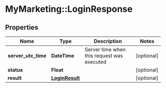 # MyMarketing::LoginResponse

## Properties
Name | Type | Description | Notes
------------ | ------------- | ------------- | -------------
**server_utc_time** | **DateTime** | Server time when this request was executed | [optional] 
**status** | **Float** |  | [optional] 
**result** | [**LoginResult**](LoginResult.md) |  | [optional] 


